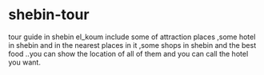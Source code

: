# shebin-tour
tour guide in shebin el_koum include some of attraction places ,some hotel in shebin and in the nearest places in it ,some shops in shebin and the best food ..you can show the location of all of them  and you can call the hotel you want.
